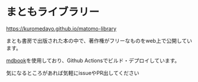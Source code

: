 # まともライブラリー
https://kuromedayo.github.io/matomo-library

まとも書房で出版された本の中で、著作権がフリーなものをweb上で公開しています。

[mdbook](https://github.com/rust-lang/mdBook)を使用しており、Github Actionsでビルド・デプロイしています。

気になるところがあれば気軽にissueやPR出してください